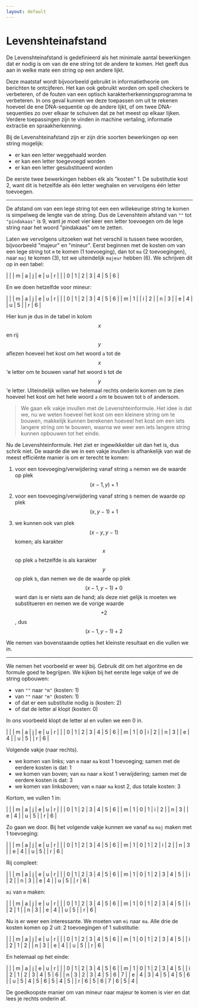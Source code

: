 ```yaml
---
layout: default
---
```

# Levenshteinafstand

De Levenshteinafstand is gedefinieerd als het minimale aantal bewerkingen dat er
nodig is om van de ene string tot de andere te komen. Het geeft dus aan in welke
mate een string op een andere lijkt.

Deze maatstaf wordt bijvoorbeeld gebruikt in informatietheorie om berichten te
ontcijferen. Het kan ook gebruikt worden om spell checkers te verbeteren, of
de fouten van een optisch karakterherkenningsprogramma te verbeteren. In ons
geval kunnen we deze toepassen om uit te rekenen hoeveel de ene DNA-sequentie op
de andere lijkt, of om twee DNA-sequenties zo over elkaar te schuiven dat ze het
meest op elkaar lijken. Verdere toepassingen zijn te vinden in machine
vertaling, informatie extractie en spraakherkenning.

Bij de Levenshteinafstand zijn er zijn drie soorten bewerkingen op een string mogelijk:

* er kan een letter weggehaald worden  
* er kan een letter toegevoegd worden  
* er kan een letter gesubstitueerd worden  

De eerste twee bewerkingen hebben elk als "kosten" 1. De substitutie kost 2,
want dit is hetzelfde als één letter weghalen en vervolgens één letter
toevoegen.

---

De afstand om van een lege string tot een een willekeurige string te komen is
simpelweg de lengte van de string. Dus de Levenshtein afstand van `""` tot `"pindakaas"` is 9,
 want je moet vier keer een letter toevoegen om de lege string naar het
woord "pindakaas" om te zetten.

Laten we vervolgens uitzoeken wat het verschil is tussen twee woorden,
bijvoorbeeld "majeur" en "mineur". Eerst beginnen met de kosten om van een lege
string tot `m` te komen (1 toevoeging), dan tot `ma` (2 toevoegingen), naar
`maj` te komen (3), tot we uiteindelijk `majeur` hebben (6). We schrijven dit op in een tabel:

|   |   | m | a | j | e | u | r |
|   | 0 | 1 | 2 | 3 | 4 | 5 | 6 |

En we doen hetzelfde voor mineur:

|   |   | m | a | j | e | u | r |
|   | 0 | 1 | 2 | 3 | 4 | 5 | 6 |
| m | 1 |
| i | 2 |
| n | 3 |
| e | 4 |
| u | 5 |
| r | 6 |

Hier kun je dus in de tabel in kolom $$x$$ en rij $$y$$ aflezen hoeveel het
kost om het woord `a` tot de $$x$$'e letter om te bouwen vanaf het woord `b`
tot de $$y$$'e letter. Uiteindelijk willen we helemaal rechts onderin komen
om te zien hoeveel het kost om het hele woord `a` om te bouwen tot `b` of
andersom.

> We gaan elk vakje invullen met de Levenshteinformule. Het idee is dat we, nu
we weten hoeveel het kost om een kleinere string om te bouwen, makkelijk kunnen
berekenen hoeveel het kost om een iets langere string om te bouwen, waarna we
weer een iets langere string kunnen opbouwen tot het einde.

Nu de Levenshteinformule. Het ziet er ingewikkelder uit dan het is, dus schrik
niet. De waarde die we in een vakje invullen is afhankelijk van wat de meest efficiënte manier is om er terecht te komen:

1. voor een toevoeging/verwijdering vanaf string `a` nemen we de waarde op plek $$(x-1, y) + 1$$

2. voor een toevoeging/verwijdering vanaf string `b` nemen de waarde op plek $$(x, y-1) + 1$$

3. we kunnen ook van plek $$(x-y, y-1)$$ komen; als karakter $$x$$ op plek `a` hetzelfde is als karakter $$y$$ op plek `b`, dan nemen we de de waarde op plek $$(x-1, y-1) + 0$$ want dan is er niets aan de hand; als deze niet gelijk is moeten we substitueren en nemen we de vorige waarde $$+2$$, dus $$(x-1, y-1) + 2$$

We nemen van bovenstaande opties het kleinste resultaat en die vullen we in.

---

We nemen het voorbeeld er weer bij. Gebruik dit om het algoritme en de formule goed te begrijpen. We kijken bij het eerste lege vakje of we de
string opbouwen:

- van `""` naar `"m"` (kosten: 1)
- van `""` naar `"m"` (kosten: 1)
- of dat er een substitutie nodig is (kosten: 2)
- of dat de letter al klopt (kosten: 0)

In ons voorbeeld klopt de letter al en vullen we een 0 in.

|   |   | m | a | j | e | u | r |
|   | 0 | 1 | 2 | 3 | 4 | 5 | 6 |
| m | 1 | 0 
| i | 2 |
| n | 3 |
| e | 4 |
| u | 5 |
| r | 6 |

Volgende vakje (naar rechts).

- we komen van links; van `m` naar `ma` kost 1 toevoeging; samen met de eerdere kosten is dat: 1
- we komen van boven; van `ma` naar `m` kost 1 verwijdering; samen met de eerdere kosten is dat: 3
- we komen van linksboven; van `m` naar `ma` kost 2, dus totale kosten: 3

Kortom, we vullen 1 in:

|   |   | m | a | j | e | u | r |
|   | 0 | 1 | 2 | 3 | 4 | 5 | 6 |
| m | 1 | 0 | 1
| i | 2 |
| n | 3 |
| e | 4 |
| u | 5 |
| r | 6 |

Zo gaan we door. Bij het volgende vakje kunnen we vanaf `ma` `maj` maken met 1
toevoeging:

|   |   | m | a | j | e | u | r |
|   | 0 | 1 | 2 | 3 | 4 | 5 | 6 |
| m | 1 | 0 | 1 | 2
| i | 2 |
| n | 3 |
| e | 4 |
| u | 5 |
| r | 6 |

Rij compleet:

|   |   | m | a | j | e | u | r |
|   | 0 | 1 | 2 | 3 | 4 | 5 | 6 |
| m | 1 | 0 | 1 | 2 | 3 | 4 | 5 |
| i | 2 |
| n | 3 |
| e | 4 |
| u | 5 |
| r | 6 |

`mi` van `m` maken:

|   |   | m | a | j | e | u | r |
|   | 0 | 1 | 2 | 3 | 4 | 5 | 6 |
| m | 1 | 0 | 1 | 2 | 3 | 4 | 5 |
| i | 2 | 1 |
| n | 3 |
| e | 4 |
| u | 5 |
| r | 6 |

Nu is er weer een interessante. We moeten van `mi` naar `ma`. Alle drie de
kosten komen op 2 uit: 2 toevoegingen of 1 substitutie:

|   |   | m | a | j | e | u | r |
|   | 0 | 1 | 2 | 3 | 4 | 5 | 6 |
| m | 1 | 0 | 1 | 2 | 3 | 4 | 5 |
| i | 2 | 1 | 2 |
| n | 3 |
| e | 4 |
| u | 5 |
| r | 6 |

En helemaal op het einde:

|   |   | m | a | j | e | u | r |
|   | 0 | 1 | 2 | 3 | 4 | 5 | 6 |
| m | 1 | 0 | 1 | 2 | 3 | 4 | 5 |
| i | 2 | 1 | 2 | 3 | 4 | 5 | 6 |
| n | 3 | 2 | 3 | 4 | 5 | 6 | 7 |
| e | 4 | 3 | 4 | 5 | 4 | 5 | 6 |
| u | 5 | 4 | 5 | 6 | 5 | 4 | 5 |
| r | 6 | 5 | 6 | 7 | 6 | 5 | 4 |

De goedkoopste manier om van mineur naar majeur te komen is vier en dat lees je rechts onderin af.
